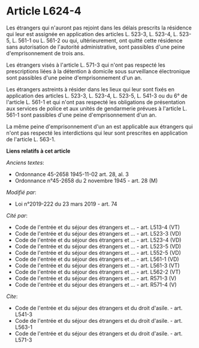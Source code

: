# Article L624-4

Les étrangers qui n'auront pas rejoint dans les délais prescrits la résidence qui leur est assignée en application des
articles L. 523-3, L. 523-4, L. 523-5, L. 561-1 ou L. 561-2 ou qui, ultérieurement, ont quitté cette résidence sans
autorisation de l'autorité administrative, sont passibles d'une peine d'emprisonnement de trois ans.

Les étrangers visés à l'article L. 571-3 qui n'ont pas respecté les prescriptions liées à la détention à domicile sous
surveillance électronique sont passibles d'une peine d'emprisonnement d'un an.

Les étrangers astreints à résider dans les lieux qui leur sont fixés en application des articles L. 523-3, L. 523-4, L.
523-5, L. 541-3 ou du 6° de l'article L. 561-1 et qui n'ont pas respecté les obligations de présentation aux services de
police et aux unités de gendarmerie prévues à l'article L. 561-1 sont passibles d'une peine d'emprisonnement d'un an.

La même peine d'emprisonnement d'un an est applicable aux étrangers qui n'ont pas respecté les interdictions qui leur sont
prescrites en application de l'article L. 563-1.

**Liens relatifs à cet article**

_Anciens textes_:

  - Ordonnance 45-2658 1945-11-02 art. 28, al. 3
  - Ordonnance n°45-2658 du 2 novembre 1945 - art. 28 (M)

_Modifié par_:

  - Loi n°2019-222 du 23 mars 2019 - art. 74

_Cité par_:

  - Code de l'entrée et du séjour des étrangers et ... - art. L513-4 (VT)
  - Code de l'entrée et du séjour des étrangers et ... - art. L523-3 (VD)
  - Code de l'entrée et du séjour des étrangers et ... - art. L523-4 (VD)
  - Code de l'entrée et du séjour des étrangers et ... - art. L523-5 (VD)
  - Code de l'entrée et du séjour des étrangers et ... - art. L552-5 (VD)
  - Code de l'entrée et du séjour des étrangers et ... - art. L561-1 (VD)
  - Code de l'entrée et du séjour des étrangers et ... - art. L561-3 (VT)
  - Code de l'entrée et du séjour des étrangers et ... - art. L562-2 (VT)
  - Code de l'entrée et du séjour des étrangers et ... - art. R571-3 (V)
  - Code de l'entrée et du séjour des étrangers et ... - art. R571-4 (V)

_Cite_:

  - Code de l'entrée et du séjour des étrangers et du droit d'asile. - art. L541-3
  - Code de l'entrée et du séjour des étrangers et du droit d'asile. - art. L563-1
  - Code de l'entrée et du séjour des étrangers et du droit d'asile. - art. L571-3

